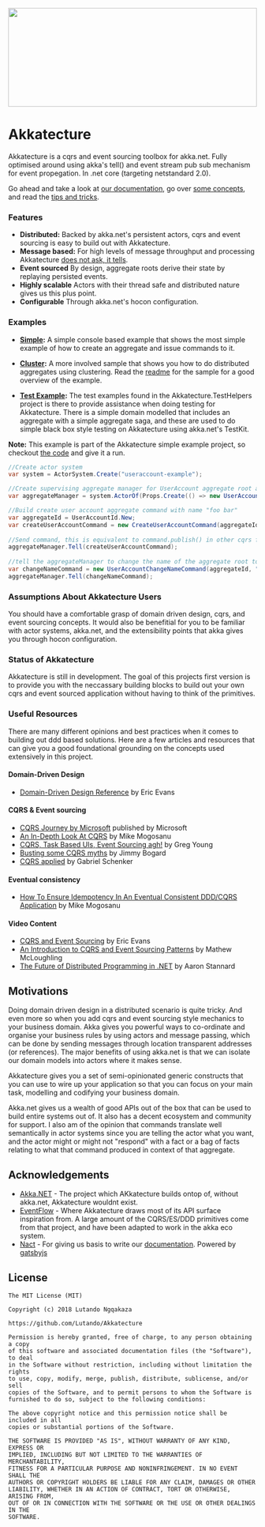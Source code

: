 
<a href="https://akkatecture.github.io/"><img src="https://raw.githubusercontent.com/Lutando/Akkatecture/master/logo.svg?sanitize=true" width="100%" height="200"></a>

# Akkatecture

Akkatecture is a cqrs and event sourcing toolbox for akka.net. Fully optimised around using akka's tell() and event stream pub sub mechanism for event propegation. In .net core (targeting netstandard 2.0).

Go ahead and take a look at [our documentation](http://akkatecture.github.io/docs/getting-started), go over [some concepts](http://akkatecture.github.io/docs/primitives), and read the [tips and tricks](http://akkatecture.github.io/docs/tips-and-tricks).

### Features

* **Distributed:** Backed by akka.net's persistent actors, cqrs and event sourcing is easy to build out with Akkatecture.
* **Message based:** For high levels of message throughput and processing Akkatecture [does not ask, it tells](http://bartoszsypytkowski.com/dont-ask-tell-2/).
* **Event sourced** By design, aggregate roots derive their state by replaying persisted events.
* **Highly scalable** Actors with their thread safe and distributed nature gives us this plus point.
* **Configurable** Through akka.net's hocon configuration.

### Examples

* **[Simple](https://github.com/Lutando/Akkatecture/tree/master/examples/simple):** A simple console based example that shows the most simple example of how to create an aggregate and issue commands to it.

* **[Cluster](https://github.com/Lutando/Akkatecture/tree/master/examples/cluster):** A more involved sample that shows you how to do distributed aggregates using clustering. Read the [readme](https://github.com/Lutando/Akkatecture/tree/master/examples/cluster/README.md) for the sample for a good overview of the example.

* **[Test Example](https://github.com/Lutando/Akkatecture/tree/master/test/Akkatecture.TestHelpers/Aggregates):** The test examples found in the Akkatecture.TestHelpers project is there to provide assistance when doing testing for Akkatecture. There is a simple domain modelled that includes an aggregate with a simple aggregate saga, and these are used to do simple black box style testing on Akkatecture using akka.net's TestKit.


**Note:** This example is part of the Akkatecture simple example project, so checkout [the
code](https://github.com/Lutando/Akkatecture/blob/master/examples/simple/Akkatecture.Examples.UserAccount.Application/Program.cs#L13) and give it a run.
```csharp
//Create actor system
var system = ActorSystem.Create("useraccount-example");

//Create supervising aggregate manager for UserAccount aggregate root actors
var aggregateManager = system.ActorOf(Props.Create(() => new UserAccountAggregateManager()));

//Build create user account aggregate command with name "foo bar"
var aggregateId = UserAccountId.New;
var createUserAccountCommand = new CreateUserAccountCommand(aggregateId, "foo bar");
            
//Send command, this is equivalent to command.publish() in other cqrs frameworks
aggregateManager.Tell(createUserAccountCommand);
            
//tell the aggregateManager to change the name of the aggregate root to "foo bar baz"
var changeNameCommand = new UserAccountChangeNameCommand(aggregateId, "foo bar baz");
aggregateManager.Tell(changeNameCommand);
```

### Assumptions About Akkatecture Users

You should have a comfortable grasp of domain driven design, cqrs, and event sourcing concepts.
It would also be benefitial for you to be familiar with actor systems, akka.net, and the extensibility points that akka gives you through hocon configuration.

### Status of Akkatecture

Akkatecture is still in development. The goal of this projects first version is to provide you with the neccassary building blocks to build out your own cqrs and event sourced application without having to think of the primitives.

### Useful Resources

There are many different opinions and best practices when it comes to building out ddd based solutions. Here are a few articles and resources that can give you a good foundational grounding on the concepts used extensively in this project.

#### Domain-Driven Design

 - [Domain-Driven Design Reference](https://domainlanguage.com/ddd/reference/) by Eric Evans
#### CQRS & Event sourcing

 - [CQRS Journey by Microsoft](https://msdn.microsoft.com/en-us/library/jj554200.aspx)
   published by Microsoft
 - [An In-Depth Look At CQRS](https://blog.sapiensworks.com/post/2015/09/01/In-Depth-CQRS)
   by Mike Mogosanu
 - [CQRS, Task Based UIs, Event Sourcing agh!](http://codebetter.com/gregyoung/2010/02/16/cqrs-task-based-uis-event-sourcing-agh/)
   by Greg Young
 - [Busting some CQRS myths](https://lostechies.com/jimmybogard/2012/08/22/busting-some-cqrs-myths/)
   by Jimmy Bogard
 - [CQRS applied](https://lostechies.com/gabrielschenker/2015/04/12/cqrs-applied/)
   by Gabriel Schenker
#### Eventual consistency

 - [How To Ensure Idempotency In An Eventual Consistent DDD/CQRS Application](https://blog.sapiensworks.com/post/2015/08/26/How-To-Ensure-Idempotency)
   by Mike Mogosanu
#### Video Content

- [CQRS and Event Sourcing](https://www.youtube.com/watch?v=JHGkaShoyNs) by Eric Evans
- [An Introduction to CQRS and Event Sourcing Patterns](https://www.youtube.com/watch?v=9a1PqwFrMP0&t=2042s) by Mathew McLoughling
- [The Future of Distributed Programming in .NET](https://youtu.be/ozelpjr9SXE) by Aaron Stannard

## Motivations

Doing domain driven design in a distributed scenario is quite tricky. And even more so when you add cqrs and event sourcing style mechanics to your business domain. Akka gives you powerful ways to co-ordinate and organise your business rules by using actors and message passing, which can be done by sending messages through location transparent addresses (or references). The major benefits of using akka.net is that we can isolate our domain models into actors where it makes sense.

Akkatecture gives you a set of semi-opinionated generic constructs that you can use to wire up your application so that you can focus on your main task, modelling and codifying your business domain.

Akka.net gives us a wealth of good APIs out of the box that can be used to build entire systems out of. It also has a decent ecosystem and community for support. I also am of the opinion that commands translate well semantically in actor systems since you are telling the actor what you want, and the actor might or might not "respond" with a fact or a bag of facts relating to what that command produced in context of that aggregate.

## Acknowledgements

- [Akka.NET](https://github.com/akkadotnet/akka.net) - The project which AKkatecture builds ontop of, without akka.net, Akkatecture wouldnt exist.
- [EventFlow](https://github.com/eventflow/EventFlow) - Where Akkatecture draws most of its API surface inspiration from. A large amount of the CQRS/ES/DDD primitives come from that project, and have been adapted to work in the akka eco system.
- [Nact](https://nact.io/) - For giving us basis to write our [documentation](https://akkatecture.github.io). Powered by [gatsbyjs](https://www.gatsbyjs.org/)

## License


```
The MIT License (MIT)

Copyright (c) 2018 Lutando Ngqakaza

https://github.com/Lutando/Akkatecture

Permission is hereby granted, free of charge, to any person obtaining a copy
of this software and associated documentation files (the "Software"), to deal
in the Software without restriction, including without limitation the rights
to use, copy, modify, merge, publish, distribute, sublicense, and/or sell
copies of the Software, and to permit persons to whom the Software is
furnished to do so, subject to the following conditions:

The above copyright notice and this permission notice shall be included in all
copies or substantial portions of the Software.

THE SOFTWARE IS PROVIDED "AS IS", WITHOUT WARRANTY OF ANY KIND, EXPRESS OR
IMPLIED, INCLUDING BUT NOT LIMITED TO THE WARRANTIES OF MERCHANTABILITY,
FITNESS FOR A PARTICULAR PURPOSE AND NONINFRINGEMENT. IN NO EVENT SHALL THE
AUTHORS OR COPYRIGHT HOLDERS BE LIABLE FOR ANY CLAIM, DAMAGES OR OTHER
LIABILITY, WHETHER IN AN ACTION OF CONTRACT, TORT OR OTHERWISE, ARISING FROM,
OUT OF OR IN CONNECTION WITH THE SOFTWARE OR THE USE OR OTHER DEALINGS IN THE
SOFTWARE.
```